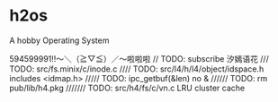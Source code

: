 # h2os
A hobby Operating System

594599991!!～＼（≧▽≦）／～啦啦啦
// TODO: subscribe 汐嫣语花
/// TODO: src/fs.minix/c/inode.c
//// TODO: src/l4/h/l4/object/idspace.h includes <idmap.h>
///// TODO: ipc_getbuf(&len) no &
////// TODO: rm pub/lib/h4.pkg
/////// TODO: src/h4/fs/c/vn.c LRU cluster cache
